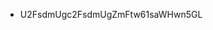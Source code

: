 - U2FsdmUgc2FsdmUgZmFtw61saWHwn5GL

<!---
0wc4str0/0wc4str0 is a ✨ special ✨ repository because its `README.md` (this file) appears on your GitHub profile.
You can click the Preview link to take a look at your changes.
--->
